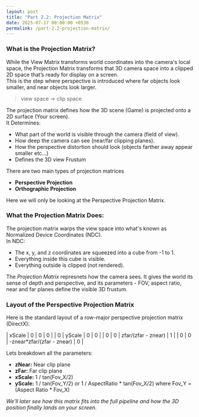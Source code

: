 ```yaml
---
layout: post
title: "Part 2.2: Projection Matrix"
date: 2025-07-17 00:00:00 +0530
permalink: /part-2.2-projection-matrix/
---
```


### **What is the Projection Matrix?**

While the View Matrix transforms world coordinates into the camera's local space, the Projection Matrix transforms that 3D camera space into a clipped 2D space that’s ready for 
display on a screen.  
This is the step where perspective is introduced where far objects look smaller, and near objects look larger.
>view space -> clip space

The projection matrix defines how the 3D scene (Game) is projected onto a 2D surface (Your screen).  
It Determines:  
- What part of the world is visible through the camera (field of view).
- How deep the camera can see (near/far clipping planes).
- How the perspective distortion should look (objects farther away appear smaller etc...)
- Defines the 3D view Frustum  

There are two main types of projection matrices  
- **Perspective Projection**
- **Orthographic Projection**

Here we will only be looking at the Perspective Projection Matrix.

### **What the Projection Matrix Does:**

The projection matrix warps the view space into what's known as Normalized Device Coordinates (NDC).  
In NDC:  
- The x, y, and z coordinates are squeezed into a cube from -1 to 1.
- Everything inside this cube is visible.
- Everything outside is clipped (not rendered).

The *Projection Matrix* represnets how the camera sees. It gives the world its sense of depth and perspective, and its parameters -
FOV, aspect ratio, near and far planes define the visible 3D frustum.

### Layout of the Perspective Projection Matrix

Here is the standard layout of a row-major perspective projection matrix (DirectX):

| xScale |     0    |      0         |         0 |
|    0   |  yScale  |     0          |        0 |
|    0   |    0     | zfar/(zfar - znear)   |        1 |
|    0   |    0   | -znear*zfar/(zfar - znear) |         0 |

Lets breakdown all the parameters:  
- **zNear:** Near clip plane
- **zFar:** Far clip plane
- **xScale:** 1 / tan(Fov_X/2)
- **yScale:** 1 / tan(Fov_Y/2) or 1 / AspectRatio * tan(Fov_X/2) where Fov_Y = (Aspect Ratio * Fov_X)  

*We’ll later see how this matrix fits into the full pipeline and how the 3D position finally lands on your screen.*



































